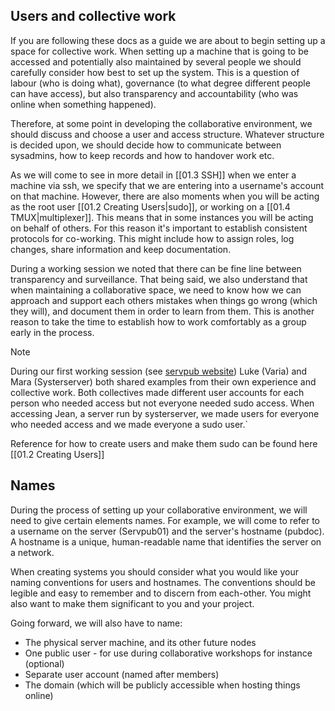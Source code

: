 ## Users and collective work

If you are following these docs as a guide we are about to begin setting up a space for collective work. When setting up a machine that is going to be accessed and potentially also maintained by several people we should carefully consider how best to set up the system. This is a question of labour (who is doing what), governance (to what degree different people can have access), but also transparency and accountability (who was online when something happened). 

Therefore, at some point in developing the collaborative environment, we should discuss and choose a user and access structure. Whatever structure is decided upon, we should decide how to communicate between sysadmins, how to keep records and how to handover work etc.

As we will come to see in more detail in [[01.3 SSH]] when we enter a machine via ssh, we specify that we are entering into a username's account on that machine. However, there are also moments when you will be acting as the root user [[01.2 Creating Users|sudo]], or working on a [[01.4 TMUX|multiplexer]]. This means that in some instances you will be acting on behalf of others. For this reason it's important to establish consistent protocols for co-working. This might include how to assign roles, log changes, share information and keep documentation.

During a working session we noted that there can be fine line between transparency and surveillance. That being said, we also understand that when maintaining a collaborative space, we need to know how we can approach and support each others mistakes when things go wrong (which they will), and document them in order to learn from them. This is another reason to take the time to establish how to work comfortably as a group early in the process. 

> [!note]
> During our first working session (see [servpub website](https://servpub.net/)) Luke (Varia) and Mara (Systerserver) both shared examples from their own experience and collective work. Both collectives made different user accounts for each person who needed access but not everyone needed sudo access.  When accessing Jean, a server run by systerserver, we made users for everyone who needed access and we made everyone a sudo user.`

Reference for how to create users and make them sudo can be found here [[01.2 Creating Users]]

## Names

During the process of setting up your collaborative environment, we will need to give certain elements names. For example, we will come to refer to a username on the server (Servpub01) and the server's hostname (pubdoc). A hostname is a unique, human-readable name that identifies the server on a network.

When creating systems you should consider what you would like your naming conventions for users and hostnames. The conventions should be legible and easy to remember and to discern from each-other. You might also want to make them significant to you and your project. 


Going forward, we will also have to name:
- The physical server machine, and its other future nodes
- One public user - for use during collaborative workshops for instance (optional)
- Separate user account (named after members)
- The domain (which will be publicly accessible when hosting things online)